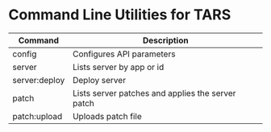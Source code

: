 # Command Line Utilities for TARS

| Command       | Description                                       |
|---------------|---------------------------------------------------|
| config        | Configures API parameters                         |
| server        | Lists server by app or id                         |
| server:deploy | Deploy server                                     |
| patch         | Lists server patches and applies the server patch |
| patch:upload  | Uploads patch file                                |
